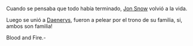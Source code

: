 Cuando se pensaba que todo había terminado, [Jon Snow](jon-snow/jon-snow.md) volvió a la vida.

Luego se unió a [Daenerys](../thrones/daynerys.md), fueron a pelear por el trono de su familia, si, ambos son familia!

Blood and Fire.-
